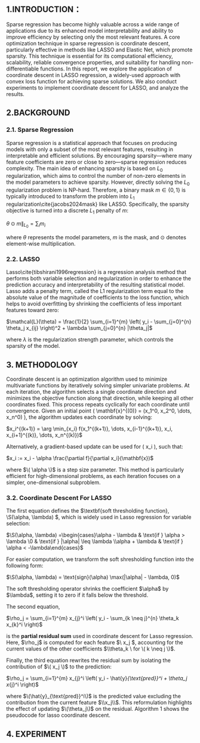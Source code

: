 ## 1.INTRODUCTION：  
Sparse regression has become highly valuable across a wide range of applications due to its enhanced model interpretability and ability
to improve efficiency by selecting only the most relevant features.
A core optimization technique in sparse regression is coordinate descent, particularly effective in methods like LASSO and Elastic Net,
which promote sparsity. This technique is essential for its computational efficiency, scalability, reliable convergence properties, and
suitability for handling non-differentiable functions. In this report,
we explore the application of coordinate descent in LASSO regression, a widely-used approach with convex loss function for achieving
sparse solutions. We also conduct experiments to implement coordinate descent for LASSO, and analyze the results.  

## 2.BACKGROUND  

### 2.1. Sparse Regression  
Sparse regression is a statistical approach that focuses on producing models with only a subset of the most relevant features, resulting in interpretable and efficient solutions. By encouraging sparsity—where many feature coefficients are zero or close to zero—sparse regression reduces complexity. The main idea of enhancing sparsity is based on $L_0$ regularization, which aims to control the number of non-zero elements in the model parameters to achieve sparsity. However, directly solving the $L_0$ regularization problem is NP-hard. Therefore, a binary mask $m \in \{0, 1\}$ is typically introduced to transform the problem into $L_1$ regularization\cite{jacobs2024mask} like LASSO. Specifically, the sparsity objective is turned into a discrete $L_1$ penalty of $m$:


$\theta \odot m \|_{L_0} = \sum_i m_i$

where $\theta$ represents the model parameters, $m$ is the mask, and $\odot$ denotes element-wise multiplication.

### 2.2. LASSO  
Lasso\cite{tibshirani1996regression} is a regression analysis method that performs both variable selection and regularization in order to enhance the prediction accuracy and interpretability of the resulting statistical model. Lasso adds a penalty term, called the L1 regularization term equal to the absolute value of the magnitude of coefficients to the loss function, which helps to avoid overfitting by shrinking the coefficients of less important features toward zero:


$\mathcal{L}(\theta) = \frac{1}{2} \sum_{i=1}^{m} \left( y_i - \sum_{j=0}^{n} \theta_j x_{ij} \right)^2 + \lambda \sum_{j=0}^{n} |\theta_j|$


where $\lambda$ is the regularization strength parameter, which controls the sparsity of the model.


## 3. METHODOLOGY  
Coordinate descent is an optimization algorithm used to minimize multivariate functions by iteratively solving simpler univariate problems. At each iteration, the algorithm selects a single coordinate direction and minimizes the objective function along that direction, while keeping all other coordinates fixed. This process repeats cyclically for each coordinate until convergence. Given an initial point \( \mathbf{x}^{(0)} = (x_1^0, x_2^0, \dots, x_n^0) \), the algorithm updates each coordinate by solving:

$x_i^{(k+1)} = \arg \min_{x_i} f(x_1^{(k+1)}, \dots, x_{i-1}^{(k+1)}, x_i, x_{i+1}^{(k)}, \dots, x_n^{(k)})\$

Alternatively, a gradient-based update can be used for \( x_i \), such that:

$x_i := x_i - \alpha \frac{\partial f}{\partial x_i}(\mathbf{x})\$

where $\( \alpha \)$ is a step size parameter. This method is particularly efficient for high-dimensional problems, as each iteration focuses on a simpler, one-dimensional subproblem.

### 3.2. Coordinate Descent For LASSO
The first equation defines the $\textbf{soft thresholding function}, \S(\alpha, \lambda) \$, which is widely used in Lasso regression for variable selection:  

$\S(\alpha, \lambda) =\begin{cases}\alpha - \lambda & \text{if } \alpha > \lambda \\0 & \text{if } |\alpha| \leq \lambda \\\alpha + \lambda & \text{if } \alpha < -\lambda\end{cases}\$

For easier computation, we transform the soft shresholding function into the following form:


$\S(\alpha, \lambda) = \text{sign}(\alpha) \max(|\alpha| - \lambda, 0)\$

The soft thresholding operator shrinks the coefficient $\alpha\$ by $\lambda\$, setting it to zero if it falls below the threshold.

The second equation, 

$\rho_j = \sum_{i=1}^{m} x_{j}^i \left( y_i - \sum_{k \neq j}^{n} \theta_k x_{k}^i \right)\$

is the $\textbf{partial residual sum}$ used in coordinate descent for Lasso regression. Here, $\rho_j\$ is computed for each feature $\\ x_j \$, accounting for the current values of the other coefficients $\\theta_k \ for \( k \neq j \)$.

Finally, the third equation rewrites the residual sum by isolating the contribution of $\( x_j \)$ to the prediction:

$\rho_j = \sum_{i=1}^{m} x_{j}^i \left( y_i - \hat{y}_{\text{pred}}^i + \theta_j x_{j}^i \right)\$

where $\(\hat{y}_{\text{pred}}^i\)$ is the predicted value excluding the contribution from the current feature $\\x_j\\$. This reformulation highlights the effect of updating $\(\theta_j\)$ on the residual. Algorithm 1 shows the pseudocode for lasso coordinate descent.




## 4. EXPERIMENT  










